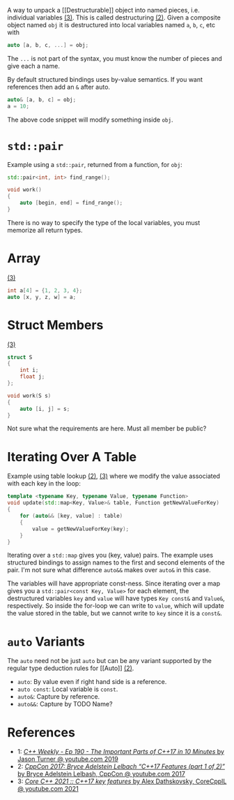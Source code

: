A way to unpack a [[Destructurable]] object into named pieces, i.e. individual variables [(3)](https://youtu.be/3gGhP0C-xOY?t=93).
This is called destructuring [(2)](https://youtu.be/fI2xiUqqH3Q?t=84).
Given a composite object named `obj` it is destructured into local variables named `a`, `b`, `c`, etc with
```cpp
auto [a, b, c, ...] = obj;
```

The `...` is not part of the syntax, you must know the number of pieces and give each a name.

By default structured bindings uses by-value semantics.
If you want references then add an `&` after auto.
```cpp
auto& [a, b, c] = obj;
a = 10;
```
The above code snippet will modify something inside `obj`.

# `std::pair`

Example using a `std::pair`, returned from a function, for `obj`:
```cpp
std::pair<int, int> find_range();

void work()
{
	auto [begin, end] = find_range();
}
```

There is no way to specify the type of the local variables, you must memorize all return types.

# Array

[(3)](https://youtu.be/3gGhP0C-xOY?t=176)

```cpp
int a[4] = {1, 2, 3, 4};
auto [x, y, z, w] = a;
```

# Struct Members

[(3)](https://youtu.be/3gGhP0C-xOY?t=204)

```cpp
struct S
{
	int i;
	float j;
};

void work(S s)
{
	auto [i, j] = s;
}
```

Not sure what the requirements are here.
Must all member be public?


# Iterating Over A Table

Example using table lookup [(2)](https://youtu.be/fI2xiUqqH3Q?t=293), [(3)](https://youtu.be/3gGhP0C-xOY?t=222) where we modify the value associated with each key in the loop:
```cpp
template <typename Key, typename Value, typename Function>
void update(std::map<Key, Value>& table, Function getNewValueForKey)
{
	for (auto&& [key, value] : table)
	{
		value = getNewValueForKey(key);
	}
}
```

Iterating over a `std::map` gives you (key, value) pairs.
The example uses structured bindings to assign names to the first and second elements of the pair.
I'm not sure what difference `auto&&` makes over `auto&` in this case.

The variables will have appropriate const-ness.
Since iterating over a map gives you a `std::pair<const Key, Value>` for each element, the destructured variables `key` and `value` will have types `Key const&` and `Value&`, respectively.
So inside the for-loop we can write to `value`, which will update the value stored in the table, but we cannot write to `key` since it is a `const&`.


# `auto` Variants

The `auto` need not be just `auto` but can be any variant supported by the regular type deduction rules for [[Auto]]  [(2)](https://youtu.be/fI2xiUqqH3Q?t=268).
- `auto`: By value even if right hand side is a reference.
- `auto const`: Local variable is `const`.
- `auto&`: Capture by reference.
- `auto&&`: Capture by TODO Name?

# References

- 1: [_C++ Weekly - Ep 190 - The Important Parts of C++17 in 10 Minutes_ by Jason Turner @ youtube.com 2019](https://www.youtube.com/watch?v=QpFjOlzg1r4)
- 2: [_CppCon 2017: Bryce Adelstein Lelbach “C++17 Features (part 1 of 2)”_ by Bryce Adelstein Lelbash, CppCon @ youtube.com 2017](https://youtu.be/fI2xiUqqH3Q)
- 3: [_Core C++ 2021 :: C++17 key features_ by Alex Dathskovsky, CoreCppIL @ youtube.com 2021](https://www.youtube.com/watch?v=3gGhP0C-xOY)
